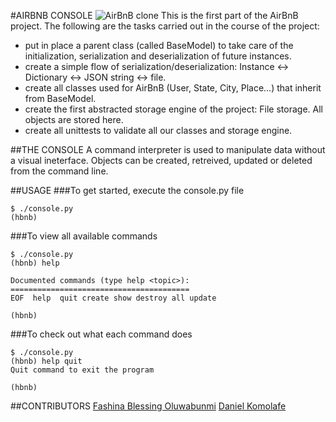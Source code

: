 #AIRBNB CONSOLE
![AirBnB clone](https://s3.amazonaws.com/alx-intranet.hbtn.io/uploads/medias/2018/6/65f4a1dd9c51265f49d0.png?X-Amz-Algorithm=AWS4-HMAC-SHA256&X-Amz-Credential=AKIARDDGGGOUSBVO6H7D%2F20230710%2Fus-east-1%2Fs3%2Faws4_request&X-Amz-Date=20230710T164550Z&X-Amz-Expires=86400&X-Amz-SignedHeaders=host&X-Amz-Signature=2ce453dbbe223961f1bc55d6e7c97b044d3f038b6866fd371b7e89b0aa99d06e)
This is the first part of the AirBnB project.
The following are the tasks carried out in the course of the project:
- put in place a parent class (called BaseModel) to take care of the initialization, serialization and deserialization of future instances.
- create a simple flow of serialization/deserialization: Instance <-> Dictionary <-> JSON string <-> file.
- create all classes used for AirBnB (User, State, City, Place…) that inherit from BaseModel.
- create the first abstracted storage engine of the project: File storage. All objects are stored here.
- create all unittests to validate all our classes and storage engine.

##THE CONSOLE
A command interpreter is used to manipulate data without a visual ineterface.
Objects can be created, retreived, updated or deleted from the command line.

##USAGE
###To get started, execute the console.py file
```
$ ./console.py
(hbnb) 
```

###To view all available commands
```
$ ./console.py
(hbnb) help

Documented commands (type help <topic>):
========================================
EOF  help  quit create show destroy all update 

(hbnb) 
```

###To check out what each command does
```
$ ./console.py
(hbnb) help quit
Quit command to exit the program

(hbnb) 
```

##CONTRIBUTORS
[Fashina Blessing Oluwabunmi](https://https://github.com/BunmiFash)
[Daniel Komolafe](https://github.com/Daniel-418)